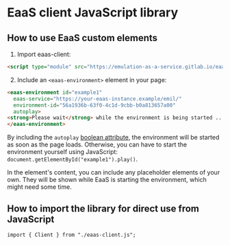 # EaaS client JavaScript library

## How to use EaaS custom elements

1. Import eaas-client:

```html
<script type="module" src="https://emulation-as-a-service.gitlab.io/eaas-client/webcomponent.js"></script>
```

2. Include an `<eaas-environment>` element in your page:

```html
<eaas-environment id="example1"
  eaas-service="https://your-eaas-instance.example/emil/"
  environment-id="56a1936b-63f0-4c1d-9cbb-b0a813657a00"
  autoplay>
<strong>Please wait</strong> while the environment is being started ...
</eaas-environment>
```

By including the `autoplay` [boolean attribute](https://developer.mozilla.org/en-US/docs/Web/HTML/Attributes#boolean_attributes), the environment will be started as soon as the page loads. Otherwise, you can have to start the environment yourself using JavaScript: `document.getElementById("example1").play()`.

In the element's content, you can include any placeholder elements of your own. They will be shown while EaaS is starting the environment, which might need some time.

## How to import the library for direct use from JavaScript

`import { Client } from "./eaas-client.js";`
